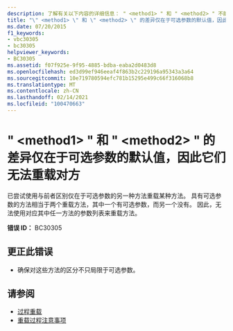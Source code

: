 ```yaml
---
description: 了解有关以下内容的详细信息： " <method1> " 和 " <method2> " 不能相互重载，因为它们的差异仅在于可选参数的默认值
title: "\" <method1> \" 和 \" <method2> \" 的差异仅在于可选参数的默认值，因此它们无法重载对方"
ms.date: 07/20/2015
f1_keywords:
- vbc30305
- bc30305
helpviewer_keywords:
- BC30305
ms.assetid: f07f925e-9f95-4885-bdba-eaba2d0483d8
ms.openlocfilehash: ed3d99ef946eeaf4f863b2c229196a95343a3a64
ms.sourcegitcommit: 10e719780594efc781b15295e499c66f316068b8
ms.translationtype: MT
ms.contentlocale: zh-CN
ms.lasthandoff: 02/14/2021
ms.locfileid: "100470663"
---
```

# <a name="method1-and-method2-cannot-overload-each-other-because-they-differ-only-by-the-default-values-of-optional-parameters"></a>" \<method1> " 和 " \<method2> " 的差异仅在于可选参数的默认值，因此它们无法重载对方

已尝试使用与前者区别仅在于可选参数的另一种方法重载某种方法。 具有可选参数的方法相当于两个重载方法，其中一个有可选参数，而另一个没有。 因此，无法使用对应其中任一方法的参数列表来重载方法。  
  
 **错误 ID：** BC30305  
  
## <a name="to-correct-this-error"></a>更正此错误  
  
- 确保对这些方法的区分不只局限于可选参数。  
  
## <a name="see-also"></a>请参阅

- [过程重载](../programming-guide/language-features/procedures/procedure-overloading.md)
- [重载过程注意事项](../programming-guide/language-features/procedures/considerations-in-overloading-procedures.md)
